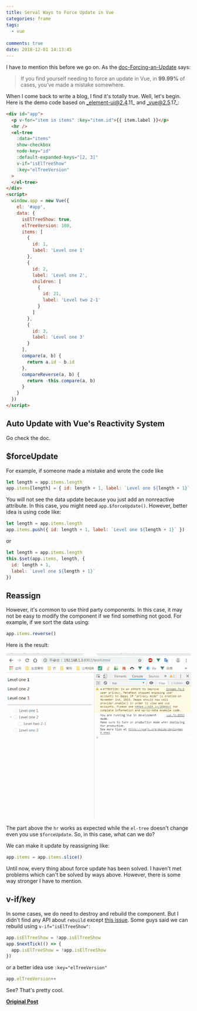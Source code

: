 ```yaml
---
title: Serval Ways to Force Update in Vue
categories: frame
tags:
  - vue

comments: true
date: 2018-12-01 14:13:45
---
```


I have to mention this before we go on. As the [doc-Forcing-an-Update](https://vuejs.org/v2/guide/components-edge-cases.html#Forcing-an-Update) says:

> If you find yourself needing to force an update in Vue, in **99.99%** of cases, you’ve made a mistake somewhere.

When I come back to write a blog, I find it's totally true. Well, let's begin. Here is the demo code based on _element-ui@2.4.11_ and _vue@2.5.17_:

```html
<div id="app">
  <p v-for="item in items" :key="item.id">{{ item.label }}</p>
  <hr />
  <el-tree
    :data="items"
    show-checkbox
    node-key="id"
    :default-expanded-keys="[2, 3]"
    v-if="isElTreeShow"
    :key="elTreeVersion"
  >
  </el-tree>
</div>
<script>
  window.app = new Vue({
    el: '#app',
    data: {
      isElTreeShow: true,
      elTreeVersion: 100,
      items: [
        {
          id: 1,
          label: 'Level one 1'
        },
        {
          id: 2,
          label: 'Level one 2',
          children: [
            {
              id: 21,
              label: 'Level two 2-1'
            }
          ]
        },
        {
          id: 3,
          label: 'Level one 3'
        }
      ],
      compare(a, b) {
        return a.id - b.id
      },
      compareReverse(a, b) {
        return -this.compare(a, b)
      }
    }
  })
</script>
```

## Auto Update with Vue's Reactivity System

Go check the doc.

## \$forceUpdate

For example, if someone made a mistake and wrote the code like

```js
let length = app.items.length
app.items[length] = { id: length + 1, label: `Level one ${length + 1}` }
```

You will not see the data update because you just add an nonreactive attribute. In this case, you might need `app.$forceUpdate()`. However, better idea is using code like:

```js
let length = app.items.length
app.items.push({ id: length + 1, label: `Level one ${length + 1}` })
```

or

```js
let length = app.items.length
this.$set(app.items, length, {
  id: length + 1,
  label: `Level one ${length + 1}`
})
```

## Reassign

However, it's common to use third party components. In this case, it may not be easy to modify the component if we find something not good. For example, if we sort the data using:

```js
app.items.reverse()
```

Here is the result:

![](../images/1543654707987.gif)

The part above the `hr` works as expected while the `el-tree` doesn't change even you use `$forceUpdate`. So, in this case, what can we do?

We can make it update by reassigning like:

```js
app.items = app.items.slice()
```

Until now, every thing about force update has been solved. I haven't met problems which can't be solved by ways above. However, there is some way stronger I have to mention.

## v-if/key

In some cases, we do need to destroy and rebuild the component. But I didn't find any API about `rebuild` except [this issue](https://github.com/vuejs/Discussion/issues/356). Some guys said we can rebuild using `v-if="isElTreeShow"`:

```js
app.isElTreeShow = !app.isElTreeShow
app.$nextTick(() => {
  app.isElTreeShow = !app.isElTreeShow
})
```

or a better idea use `:key="elTreeVersion"`

```js
app.elTreeVersion++
```

See? That's pretty cool.

[**Original Post**](https://github.com/xianshenglu/blog/issues/47)
